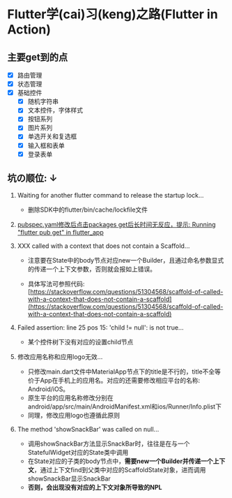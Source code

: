 # Flutter学(cai)习(keng)之路(Flutter in Action)

## 主要get到的点

- [x] 路由管理
- [x] 状态管理
- [x] 基础控件
  - [x] 随机字符串
  - [x] 文本控件，字体样式
  - [x] 按钮系列
  - [x] 图片系列
  - [x] 单选开关和复选框
  - [x] 输入框和表单
  - [x] 登录表单

## 坑の顺位: ↓

1. Waiting for another flutter command to release the startup lock...

   - 删除SDK中的flutter/bin/cache/lockfile文件

2. [pubspec.yaml修改后点击packages get后长时间无反应，提示: Running "flutter pub get" in flutter_app](https://blog.csdn.net/unique_Even/article/details/104995111)

3. XXX called with a context that does not contain a Scaffold...

   - 注意要在State中的body节点对应new一个Builder，且通过命名参数显式的传递一个上下文参数，否则就会报如上错误。

   - 具体写法可参照代码: [https://stackoverflow.com/questions/51304568/scaffold-of-called-with-a-context-that-does-not-contain-a-scaffold](https://stackoverflow.com/questions/51304568/scaffold-of-called-with-a-context-that-does-not-contain-a-scaffold)

4. Failed assertion: line 25 pos 15: 'child != null': is not true...

   - 某个控件树下没有对应的设置child节点

5. 修改应用名称和应用logo无效...

   - 只修改main.dart文件中MaterialApp节点下的title是不行的，title不全等价于App在手机上的应用名。对应的还需要修改相应平台的名称: Android/iOS。
   - 原生平台的应用名称修改分别在android/app/src/main/AndroidManifest.xml和ios/Runner/Info.plist下
   - 同理，修改应用logo也遵循此原则

6. The method 'showSnackBar' was called on null...

   - 调用showSnackBar方法显示SnackBar时，往往是在与一个StatefulWidget对应的State类中调用
   - 在State对应的子类的body节点中，**需要new一个Builder并传递一个上下文**，通过上下文find到父类中对应的ScaffoldState对象，进而调用showSnackBar显示SnackBar
   - **否则，会出现没有对应的上下文对象所导致的NPL**
